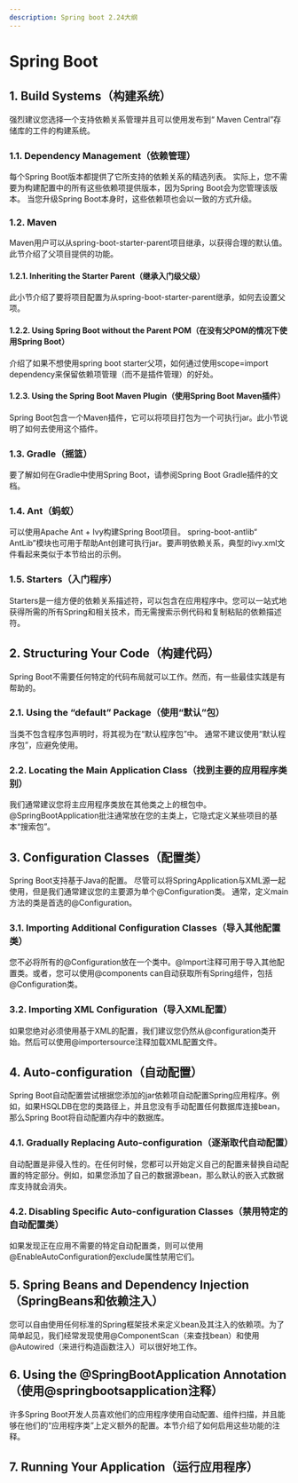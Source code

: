 ```yaml
---
description: Spring boot 2.24大纲
---
```


# Spring Boot

## 1. Build Systems（构建系统）

强烈建议您选择一个支持依赖关系管理并且可以使用发布到“ Maven Central”存储库的工件的构建系统。

### 1.1. Dependency Management（依赖管理）

每个Spring Boot版本都提供了它所支持的依赖关系的精选列表。 实际上，您不需要为构建配置中的所有这些依赖项提供版本，因为Spring Boot会为您管理该版本。 当您升级Spring Boot本身时，这些依赖项也会以一致的方式升级。

### 1.2. Maven

Maven用户可以从spring-boot-starter-parent项目继承，以获得合理的默认值。此节介绍了父项目提供的功能。

#### **1.2.1. Inheriting the Starter Parent（**继承入门级父级**）**

此小节介绍了要将项目配置为从spring-boot-starter-parent继承，如何去设置父项。

#### **1.2.2. Using Spring Boot without the Parent POM（**在没有父POM的情况下使用Spring Boot**）**

介绍了如果不想使用spring boot starter父项，如何通过使用scope=import dependency来保留依赖项管理（而不是插件管理）的好处。

#### **1.2.3. Using the Spring Boot Maven Plugin（**使用Spring Boot Maven插件**）**

Spring Boot包含一个Maven插件，它可以将项目打包为一个可执行jar。此小节说明了如何去使用这个插件。

### 1.3. Gradle（摇篮）

要了解如何在Gradle中使用Spring Boot，请参阅Spring Boot Gradle插件的文档。

### 1.4. Ant（蚂蚁）

可以使用Apache Ant + Ivy构建Spring Boot项目。 spring-boot-antlib“ AntLib”模块也可用于帮助Ant创建可执行jar。要声明依赖关系，典型的ivy.xml文件看起来类似于本节给出的示例。

### 1.5. Starters（入门程序）

Starters是一组方便的依赖关系描述符，可以包含在应用程序中。您可以一站式地获得所需的所有Spring和相关技术，而无需搜索示例代码和复制粘贴的依赖描述符。

## 2. Structuring Your Code（构建代码）

Spring Boot不需要任何特定的代码布局就可以工作。然而，有一些最佳实践是有帮助的。

### 2.1. Using the “default” Package（使用“默认”包）

当类不包含程序包声明时，将其视为在“默认程序包”中。 通常不建议使用“默认程序包”，应避免使用。

### 2.2. Locating the Main Application Class（找到主要的应用程序类别）

我们通常建议您将主应用程序类放在其他类之上的根包中。 @SpringBootApplication批注通常放在您的主类上，它隐式定义某些项目的基本“搜索包”。

##  3. Configuration Classes（配置类）

Spring Boot支持基于Java的配置。 尽管可以将SpringApplication与XML源一起使用，但是我们通常建议您的主要源为单个@Configuration类。 通常，定义main方法的类是首选的@Configuration。

### 3.1. Importing Additional Configuration Classes（导入其他配置类）

您不必将所有的@Configuration放在一个类中。@Import注释可用于导入其他配置类。或者，您可以使用@components can自动获取所有Spring组件，包括@Configuration类。

### 3.2. Importing XML Configuration（导入XML配置）

如果您绝对必须使用基于XML的配置，我们建议您仍然从@configuration类开始。然后可以使用@importersource注释加载XML配置文件。

## 4. Auto-configuration（自动配置）

Spring Boot自动配置尝试根据您添加的jar依赖项自动配置Spring应用程序。例如，如果HSQLDB在您的类路径上，并且您没有手动配置任何数据库连接bean，那么Spring Boot将自动配置内存中的数据库。

### 4.1. Gradually Replacing Auto-configuration（逐渐取代自动配置）

自动配置是非侵入性的。在任何时候，您都可以开始定义自己的配置来替换自动配置的特定部分。例如，如果您添加了自己的数据源bean，那么默认的嵌入式数据库支持就会消失。

### 4.2. Disabling Specific Auto-configuration Classes（禁用特定的自动配置类）

如果发现正在应用不需要的特定自动配置类，则可以使用@EnableAutoConfiguration的exclude属性禁用它们。

## 5. Spring Beans and Dependency Injection（SpringBeans和依赖注入）

您可以自由使用任何标准的Spring框架技术来定义bean及其注入的依赖项。为了简单起见，我们经常发现使用@ComponentScan（来查找bean）和使用@Autowired（来进行构造函数注入）可以很好地工作。

## 6. Using the @SpringBootApplication Annotation（使用@springbootsapplication注释）

许多Spring Boot开发人员喜欢他们的应用程序使用自动配置、组件扫描，并且能够在他们的“应用程序类”上定义额外的配置。本节介绍了如何启用这些功能的注释。

## 7. Running Your Application（运行应用程序）







